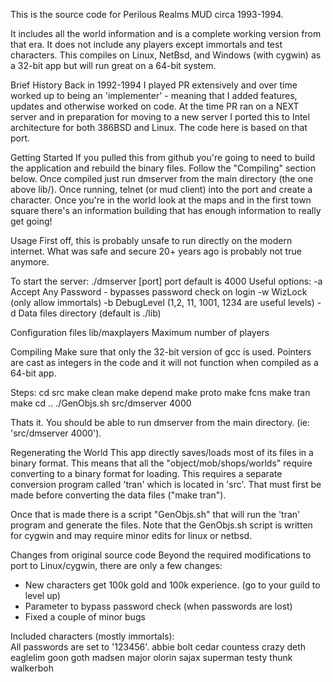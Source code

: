 This is the source code for Perilous Realms MUD circa 1993-1994.

It includes all the world information and is a complete working
version from that era.   It does not include any players except
immortals and test characters.  This compiles on Linux, NetBsd,
and Windows (with cygwin) as a 32-bit app but will run great on
a 64-bit system.

Brief History
Back in 1992-1994 I played PR extensively and over time worked
up to being an 'implementer' - meaning that I added features, 
updates and otherwise worked on code.  At the time PR ran on a
NEXT server and in preparation for moving to a new server I ported 
this to Intel architecture for both 386BSD and Linux.  The code 
here is based on that port.

Getting Started
If you pulled this from github you're going to need to build 
the application and rebuild the binary files.  Follow the 
"Compiling" section below.  Once compiled just run dmserver
from the main directory (the one above lib/).
Once running, telnet (or mud client) into the port and create
a character.  Once you're in the world look at the maps and
in the first town square there's an information building that
has enough information to really get going!

Usage
First off, this is probably unsafe to run directly on the 
modern internet.  What was safe and secure 20+ years ago is 
probably not true anymore.

To start the server:
./dmserver [port]
port default is 4000
Useful options:
-a Accept Any Password - bypasses password check on login
-w WizLock  (only allow immortals)
-b DebugLevel (1,2, 11, 1001, 1234 are useful levels)
-d Data files directory (default is ./lib)

Configuration files
lib/maxplayers    Maximum number of players

Compiling
Make sure that only the 32-bit version of gcc is used.  Pointers
are cast as integers in the code and it will not function when 
compiled as a 64-bit app.

Steps:
cd src
make clean
make depend
make proto
make fcns
make tran
make
cd ..
./GenObjs.sh
src/dmserver 4000

Thats it. You should be able to run dmserver from the main
directory.  (ie: 'src/dmserver 4000').

Regenerating the World
This app directly saves/loads most of its files in a binary
format.  This means that all the "object/mob/shops/worlds"
require converting to a binary format for loading.  This requires
a separate conversion program called 'tran' which is located
in 'src'.  That must first be made before converting the
data files ("make tran").

Once that is made there is a script "GenObjs.sh" that will
run the 'tran' program and generate the files.  Note that
the GenObjs.sh script is written for cygwin and may
require minor edits for linux or netbsd.  

Changes from original source code
Beyond the required modifications to port to Linux/cygwin,
there are only a few changes:
* New characters get 100k gold and 100k experience.  (go to 
  your guild to level up)
* Parameter to bypass password check (when passwords are lost)
* Fixed a couple of minor bugs

Included characters (mostly immortals):  
All passwords are set to '123456'.
	abbie
	bolt
	cedar
	countess
	crazy
	deth
	eaglelim
	goon
	goth
	madsen
	major
	olorin
	sajax
	superman
	testy
	thunk
	walkerboh




